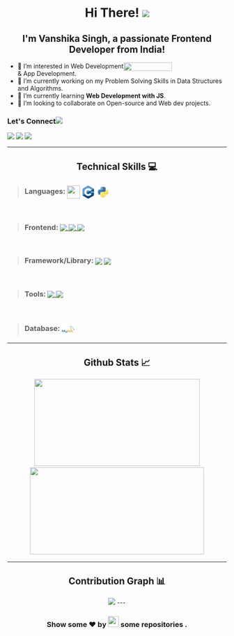 <div align="center"><h1> Hi There! <img src="https://media.tenor.com/images/f580b40a349dcb2d7cb93573e2329061/tenor.gif" width="50"/>
</h1>
<h2>I'm Vanshika Singh, a passionate Frontend Developer from India!</h2></div>
<img src="https://imgur.com/Z9n1y5S.gif" height=47% width=47% align="right">



- 👀 I’m interested in Web Development & App Development.
- 🔭 I’m currently working on my Problem Solving Skills in Data Structures and Algorithms.
- 🌱 I’m currently learning **Web Development with JS**.
- 💞️ I’m looking to collaborate on Open-source and Web dev projects.



<h3>Let's Connect<img src='https://raw.githubusercontent.com/ShahriarShafin/ShahriarShafin/main/Assets/handshake.gif' width="80px"></h3>
  
[![](https://img.shields.io/badge/LinkedIn-0077B5?style=for-the-badge&logo=linkedin&logoColor=white)](https://www.linkedin.com/in/vanshika-singh-ba6b15157/) 
[<img src = "https://img.shields.io/badge/instagram-%23E4405F.svg?&style=for-the-badge&logo=instagram&logoColor=white">](https://www.instagram.com/_.vanshee/)
[![](https://img.shields.io/badge/Gmail-D14836?style=for-the-badge&logo=gmail&logoColor=white)](mailto:svanshika549@gmail.com)

***

<!--Technical skills-->
<div align="center"><h2> Technical Skills 💻 </h2> </div>

> ### Languages: <a href="https://www.cprogramming.com/"><img align="center" src="https://upload.wikimedia.org/wikipedia/commons/thumb/1/18/C_Programming_Language.svg/380px-C_Programming_Language.svg.png" width="30" height="30"/></a> <a href="https://www.w3schools.com/cpp/"><img align="center" src="https://raw.githubusercontent.com/devicons/devicon/master/icons/cplusplus/cplusplus-original.svg" alt="cplusplus" width="30" height="30"/></a>  <a href="https://www.python.org"><img align="center" src="https://raw.githubusercontent.com/devicons/devicon/master/icons/python/python-original.svg" alt="python" width="30" height="30"/></a>

<br />

> ### Frontend: <a href="https://developer.mozilla.org/en-US/docs/Web/html"><img align="center"  src="https://img.icons8.com/color/30/000000/html-5--v1.png"/></a><a href="https://developer.mozilla.org/en-US/docs/Web/css"> <img align="center" src="https://img.icons8.com/color/30/000000/css3.png"/></a><a href="https://developer.mozilla.org/en-US/docs/Web/JavaScript"> <img align="center" src="https://img.icons8.com/color/30/4a90e2/javascript--v1.png"/></a>

<br />

>### Framework/Library: <a href="https://reactjs.org/"> <img align="center" src="https://img.icons8.com/officel/30/000000/react.png"/></a> <a href="https://getbootstrap.com/"> <img align="center" src="https://img.icons8.com/color/30/000000/bootstrap.png"/></a> 
<br />

> ### Tools: <a> <img align="center" src="https://img.icons8.com/fluency/30/000000/github.png"/></a><a href="https://code.visualstudio.com/"> <img align="center" src="https://img.icons8.com/fluency/30/000000/visual-studio-code-2019.png"/></a>
<br />

> ### Database: <a href="https://www.mysql.com/"> <img align="center" src="https://raw.githubusercontent.com/devicons/devicon/master/icons/mysql/mysql-original-wordmark.svg" width="30" height="30"/></a> 

***

<!--Github Stats-->
<div align="center"><h2>Github Stats 📈 </h2>
<p align="center">
<img height="200px" width="380px" src="https://github-readme-stats.vercel.app/api?username=vanshika-singh518&show_icons=true&theme=midnight-purple" />    
<img height="200px" width="400px" src="https://github-readme-streak-stats.herokuapp.com/?user=vanshika-singh518&show_icons=true&theme=midnight-purple" />
<p/>

<!-- Stats | Languages
------| -------
![Vanshika 's Github Stats](https://github-readme-stats.vercel.app/api?username=vanshika-singh518&show_icons=true&theme=midnight-purple&text_color=BD632F) |  [![Top Langs](https://github-readme-stats.vercel.app/api/top-langs/?username=vanshika-singh518&theme=midnight-purple&layout=compact&langs_count=7&text_color=BD632F)](https://github.com/anuraghazra/github-readme-stats) github-dark-blue -->
  


---
<h2 align="center">Contribution Graph 📊</h2>
<img src="https://github-readme-activity-graph.cyclic.app/graph?username=vanshika-singh518&theme=github-dark" />  
---
<center>
<h3 align="center">Show some ❤ by <img src="https://imgur.com/o7ncZFp.jpg" height=25px width=25px> some repositories .</h3>
</center>
  
